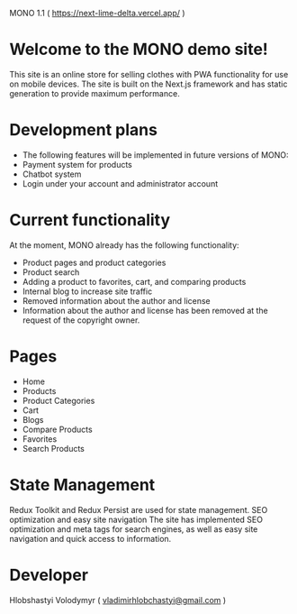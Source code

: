 MONO 1.1 ( https://next-lime-delta.vercel.app/ )

# Welcome to the MONO demo site!

This site is an online store for selling clothes with PWA functionality for use on mobile devices. The site is built on the Next.js framework and has static generation to provide maximum performance.

# Development plans

* The following features will be implemented in future versions of MONO:
* Payment system for products
* Chatbot system
* Login under your account and administrator account

# Current functionality
At the moment, MONO already has the following functionality:

* Product pages and product categories
* Product search
* Adding a product to favorites, cart, and comparing products
* Internal blog to increase site traffic
* Removed information about the author and license
* Information about the author and license has been removed at the request of the copyright owner.

# Pages

* Home
* Products
* Product Categories
* Cart
* Blogs
* Compare Products
* Favorites
* Search Products

# State Management

Redux Toolkit and Redux Persist are used for state management.
SEO optimization and easy site navigation
The site has implemented SEO optimization and meta tags for search engines, as well as easy site navigation and quick access to information.

# Developer
Hlobshastyi Volodymyr ( vladimirhlobchastyi@gmail.com )
